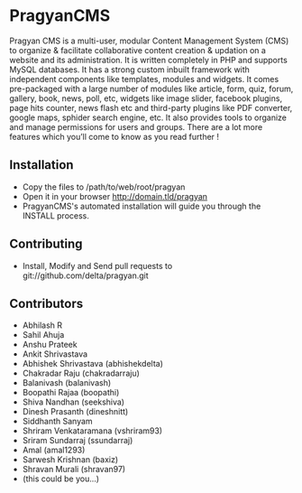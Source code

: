 PragyanCMS
==========

Pragyan CMS is a multi-user, modular Content Management System (CMS) to organize & facilitate collaborative content creation & updation on a website and its administration. It is written completely in PHP and supports MySQL databases. It has a strong custom inbuilt framework with independent components like templates, modules and widgets. It comes pre-packaged with a large number of modules like article, form, quiz, forum, gallery, book, news, poll, etc, widgets like image slider, facebook plugins, page hits counter, news flash etc and third-party plugins like PDF converter, google maps, sphider search engine, etc. It also provides tools to organize and manage permissions for users and groups. There are a lot more features which you’ll come to know as you read further !

Installation
------------

- Copy the files to /path/to/web/root/pragyan
- Open it in your browser http://domain.tld/pragyan
- PragyanCMS's automated installation will guide you through the INSTALL process.

Contributing
------------

- Install, Modify and Send pull requests to git://github.com/delta/pragyan.git

Contributors
------------

- Abhilash R
- Sahil Ahuja
- Anshu Prateek
- Ankit Shrivastava
- Abhishek Shrivastava (abhishekdelta)
- Chakradar Raju (chakradarraju)
- Balanivash (balanivash)
- Boopathi Rajaa (boopathi)
- Shiva Nandhan (seekshiva)
- Dinesh Prasanth (dineshnitt)
- Siddhanth Sanyam
- Shriram Venkataramana (vshriram93)
- Sriram Sundarraj (ssundarraj)
- Amal (amal1293)
- Sarwesh Krishnan (baxiz)
- Shravan Murali (shravan97)
- (this could be you...)
